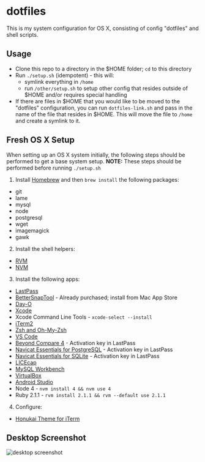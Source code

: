 # dotfiles

This is my system configuration for OS X, consisting of config "dotfiles" and shell scripts.

## Usage

- Clone this repo to a directory in the $HOME folder; `cd` to this directory
- Run `./setup.sh` (idempotent) - this will:
  - symlink everything in `/home`
  - run `/other/setup.sh` to setup other config that resides outside of $HOME and/or requires special handling
- If there are files in $HOME that you would like to be moved to the "dotfiles" configuration, you can run `dotfiles-link.sh` and pass in the name of the file that resides in $HOME.  This will move the file to `/home` and create a symlink to it. 

## Fresh OS X Setup

When setting up an OS X system initially, the following steps should be performed to get a base system setup.  **NOTE:** These steps should be performed before running `./setup.sh`
 
1. Install [Homebrew](http://brew.sh/) and then `brew install` the following packages:
  - git
  - lame
  - mysql
  - node
  - postgresql
  - wget
  - imagemagick
  - gawk
2. Install the shell helpers:
  - [RVM](https://rvm.io/rvm/install)
  - [NVM](https://github.com/creationix/nvm)
3. Install the following apps:
  - [LastPass](https://lastpass.com/)
  - [BetterSnapTool](https://itunes.apple.com/us/app/bettersnaptool/id417375580?mt=12) - Already purchased; install from Mac App Store
  - [Day-O](http://shauninman.com/archive/2011/10/20/day_o_mac_menu_bar_clock)
  - [Xcode](https://itunes.apple.com/us/app/xcode/id497799835?ls=1&mt=12)
  - Xcode Command Line Tools - `xcode-select --install`
  - [iTerm2](https://www.iterm2.com/downloads.html)
  - [Zsh and Oh-My-Zsh](https://github.com/robbyrussell/oh-my-zsh/wiki/Installing-ZSH)
  - [VS Code](https://code.visualstudio.com/docs?dv=osx)
  - [Beyond Compare 4](http://www.scootersoftware.com/download.php) - Activation key in LastPass
  - [Navicat Essentials for PostgreSQL](https://www.navicat.com/download/navicat-essentials) - Activation key in LastPass
  - [Navicat Essentials for SQLite](https://www.navicat.com/download/navicat-essentials) - Activation key in LastPass
  - [LICEcap](http://www.cockos.com/licecap/)
  - [MySQL Workbench](https://www.mysql.com/products/workbench/)
  - [VirtualBox](https://www.virtualbox.org/wiki/Downloads)
  - [Android Studio](https://developer.android.com/studio/index.html)
  - Node 4 - `nvm install 4 && nvm use 4`
  - Ruby 2.1.1 - `rvm install 2.1.1 && rvm --default use 2.1.1`
4. Configure:
  - [Honukai Theme for iTerm](https://github.com/oskarkrawczyk/honukai-iterm-zsh/)

## Desktop Screenshot

![desktop screenshot](https://cloud.githubusercontent.com/assets/759811/15767420/60dd2f24-290d-11e6-88c7-301d1aa46813.png "Desktop Screenshot")
